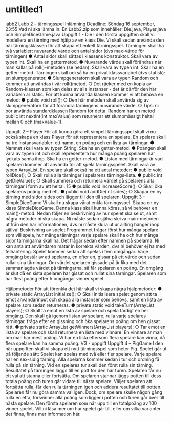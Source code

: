 # untitled1
labb2
Labb 2 – tärningsspel
Inlämning
Deadline: Söndag 16 september, 23:55
Vad ni ska lämna in:
En Labb2.zip som innehåller: Die.java, Player.java och SimpleDiceGame.java
Uppgift 1 - Die
I den första uppgiften skall vi modellera en tärning med hjälp av en klass Die. Vi skall sedan
använda den här tärningsklassen för att skapa ett enkelt tärningsspel.
Tärningen skall ha två variabler: nuvarande värde och antal sidor (dvs max-värde för tärningen)
 ● Antal sidor skall sättas i klassens konstruktor. Skall vara av typen int. Skall ha en gettermetod.
 ● Nuvarande värde skall förändras när man kallar på roll()-metoden (se nedan). Skall vara av typen
int. Skall ha en getter-metod.
Tärningen skall också ha en privat klassvariabel (dvs statisk): en slumpgenerator.
● Slumpgeneratorn skall vara av typen Random och kommer att användas i vår roll()metod.
 ○ Det räcker med en kopia av Random-klassen som kan delas av alla instanser - det är
därför den här variabeln är static.
För att kunna använda klassen kommer vi att behöva en metod:
● public void roll();
○ Den här metoden skall använda sig av slumpgeneratorn för att förändra tärningens
nuvarande värde.
 ○ Tips: ni bör använda standardklassen Random för detta. Random har en metod public int
nextInt(int maxValue) som returnerar ett slumpmässigt heltal mellan 0 och (maxValue-1).

Uppgift 2 – Player
För att kunna göra ett simpelt tärningsspel skall vi nu också skapa en klass Player för att
representera en spelare.
En spelare skall ha tre instansvariabler: ett namn, en poäng och en lista av tärningar.
● Namnet skall vara av typen String. Ska ha en getter-metod.
● Poängen skall vara av typen int och skall representera hur många poäng spelaren har lyckats
samla ihop. Ska ha en getter-metod.
● Listan med tärningar är vad spelaren kommer att använda för att spela tärningsspelet. Skall vara
av typen ArrayList<Die>.
En spelare skall också ha ett antal metoder:
● public void rollDice();
○ Skall rulla alla tärningar i spelarens tärnings-lista.
● public int getDieValue();
○ Skall summera och returnera värdet på spelarens alla tärningar i form av ett heltal.
15
● public void increaseScore();
○ Skall öka spelarens poäng med ett.
● public void addDie(int sides);
○ Skapar en ny tärning med sidor sides och lägger till den till spelaren.
Uppgift 3 – SimpleDiceGame
Vi skall nu skapa vårat enkla tärningsspel. Skapa en ny klass SimpleDiceGame. Denna klass skall
kunna köras, så vi behöver en main()-metod. Nedan följer en beskrivning av hur spelet ska se ut,
samt några metoder ni ska skapa. Ni måste sedan själva skriva main-metoden utifrån den här
informationen, dvs ni måste klura ut ur allting hänger ihop själva!
Beskrivning av spelet
Programmet frågar först hur många spelare som vill spela, hur många tärningar varje spelare skall
ha och hur många sidor tärningarna skall ha. Det frågar sedan efter namnen på spelarna. Ni kan anta
att användaren matar in korrekta värden, dvs ni behöver ej ha med felhantering.
Spelet kommer sedan att spelas i fem omgångar. Varje omgång består av att spelarna, en efter en,
gissar på ett värde och sedan rullar sina tärningar. Om värdet spelaren gissade på är lika med det
sammanlagda värdet på tärningarna, så får spelaren en poäng. En omgång är slut då en sista
spelaren har gissat och rullat sina tärningar.
Spelaren som har flest poäng efter 5 omgångar vinner spelet.

Hjälpmetoder
För att förenkla det här skall vi skapa några hjälpmetoder:
● private static ArrayList<Player> initialize();
○ Skall initialisera spelet genom att ta emot användarinput och skapa alla instanser som behövs,
samt en lista av spelare som sedan returneras.
● private static void takeTurn(ArrayList<Player> players);
○ Skall ta emot en lista av spelare och spela färdigt en hel omgång. Den skall gå igenom listan av
spelare, rulla varje spelares tärningar, fråga efter en gissning och öka spelarens poäng om hen gissat
rätt.
● private static ArrayList<Player> getWinners(ArrayList<Player> players);
○ Tar emot en lista av spelare och skall returnera en lista med vinnare. En vinnare är man om man
har mest poäng. Vi har en lista eftersom flera spelare kan vinna, då flera spelare kan ha samma
poäng.
VG - uppgift
Uppgift 4 – PigGame
 I den här uppgiften skall vi skapa ett nytt tärningsspel som heter Pig. Spelet går ut på följande sätt:
Spelet kan spelas med två eller fler spelare. Varje spelare har en sex-sidig tärning. Alla spelarna
kommer sedan i tur och ordning få rulla på sin tärning. 
Vid en spelares tur skall den först rulla sin tärning. Resultatet på tärningen läggs till en pott för den
här turen. Spelaren får nu ett val att stanna eller fortsätta. Om spelaren stannar läggs potten till dess
totala poäng och turen går vidare till nästa spelare. Väljer spelaren att fortsätta rulla, får den rulla
tärningen igen och addera resultatet till potten. Spelaren får nu göra samma val igen. Dock, om
spelare skulle någon gång rulla en etta, försvinner alla poäng som ligger i potten och turen går över
till nästa spelare.
Den första spelaren som når upp till en totalpoäng av 100 vinner spelet.
Vill ni läsa mer om hur spelet går till, eller om vilka varianter det finns, finns mer information här. 
